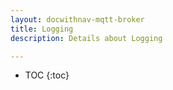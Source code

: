 ```yaml
---
layout: docwithnav-mqtt-broker
title: Logging
description: Details about Logging

---
```


* TOC
{:toc}
